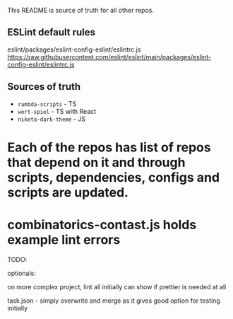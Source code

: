 This README is source of truth for all other repos.

## ESLint default rules

eslint/packages/eslint-config-eslint/eslintrc.js
https://raw.githubusercontent.com/eslint/eslint/main/packages/eslint-config-eslint/eslintrc.js

## Sources of truth

- `rambda-scripts` - TS
- `wort-spiel` - TS with React
- `niketa-dark-theme` - JS

Each of the repos has list of repos that depend on it and through scripts, dependencies, configs and scripts are updated.
===
combinatorics-contast.js holds example lint errors
===
TODO:

optionals:

on more complex project, lint all initially can show if prettier is needed at all

task.json - simply overwrite and merge as it gives good option for testing initially
